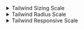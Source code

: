 <details>
<summary>Tailwind Sizing Scale</summary>

| Classe Tailwind | Pixels | rem      |
| --------------- | ------ | -------- |
| `0`             | 0px    | 0rem     |
| `0.5`           | 2px    | 0.125rem |
| `1`             | 4px    | 0.25rem  |
| `1.5`           | 6px    | 0.375rem |
| `2`             | 8px    | 0.5rem   |
| `2.5`           | 10px   | 0.625rem |
| `3`             | 12px   | 0.75rem  |
| `3.5`           | 14px   | 0.875rem |
| `4`             | 16px   | 1rem     |
| `5`             | 20px   | 1.25rem  |
| `6`             | 24px   | 1.5rem   |
| `7`             | 28px   | 1.75rem  |
| `8`             | 32px   | 2rem     |
| `9`             | 36px   | 2.25rem  |
| `10`            | 40px   | 2.5rem   |
| `11`            | 44px   | 2.75rem  |
| `12`            | 48px   | 3rem     |
| `14`            | 56px   | 3.5rem   |
| `16`            | 64px   | 4rem     |
| `20`            | 80px   | 5rem     |
| `24`            | 96px   | 6rem     |
| `28`            | 112px  | 7rem     |
| `32`            | 128px  | 8rem     |
| `36`            | 144px  | 9rem     |
| `40`            | 160px  | 10rem    |
| `44`            | 176px  | 11rem    |
| `48`            | 192px  | 12rem    |
| `52`            | 208px  | 13rem    |
| `56`            | 224px  | 14rem    |
| `60`            | 240px  | 15rem    |
| `64`            | 256px  | 16rem    |
| `72`            | 288px  | 18rem    |
| `80`            | 320px  | 20rem    |
| `96`            | 384px  | 24rem    |

</details>
<details>
<summary>Tailwind Radius Scale</summary>
### 🟣 Tailwind CSS Border Radius Scale

| Classe Tailwind | Description             | Pixels (approx.) | rem      |
| --------------- | ----------------------- | ---------------- | -------- |
| `rounded-none`  | Pas de radius           | 0px              | 0rem     |
| `rounded-sm`    | Petit rayon             | 2px              | 0.125rem |
| `rounded`       | Rayon par défaut        | 4px              | 0.25rem  |
| `rounded-md`    | Rayon moyen             | 6px              | 0.375rem |
| `rounded-lg`    | Grand rayon             | 8px              | 0.5rem   |
| `rounded-xl`    | Très grand rayon        | 12px             | 0.75rem  |
| `rounded-2xl`   | Rayon très large        | 16px             | 1rem     |
| `rounded-3xl`   | Rayon encore plus large | 24px             | 1.5rem   |
| `rounded-full`  | Rayon maximum (cercle)  | 9999px           | -        |

### ➕ Spécifiques par coin

| Classe         | Coin                  |
| -------------- | --------------------- |
| `rounded-tl-*` | coin supérieur gauche |
| `rounded-tr-*` | coin supérieur droit  |
| `rounded-bl-*` | coin inférieur gauche |
| `rounded-br-*` | coin inférieur droit  |
| `rounded-t-*`  | coins supérieurs      |
| `rounded-b-*`  | coins inférieurs      |
| `rounded-l-*`  | coins gauches         |
| `rounded-r-*`  | coins droits          |

</details>
<details>
<summary>Tailwind Responsive Scale</summary>

| Préfixe | Min-width (px) | Utilisation dans les classes Tailwind              |
| ------- | -------------- | -------------------------------------------------- |
| `sm`    | 640px          | `sm:text-xl` → Appliqué **à partir de 640px**      |
| `md`    | 768px          | `md:flex` → Appliqué **à partir de 768px**         |
| `lg`    | 1024px         | `lg:grid-cols-4` → Appliqué **à partir de 1024px** |
| `xl`    | 1280px         | `xl:py-10` → Appliqué **à partir de 1280px**       |
| `2xl`   | 1536px         | `2xl:text-4xl` → Appliqué **à partir de 1536px**   |

> 🧠 Tailwind fonctionne en **mobile-first** : les classes sans préfixe s'appliquent à tous les écrans, puis les préfixes ajoutent des styles **au-dessus** du breakpoint spécifié.

---

</details>
